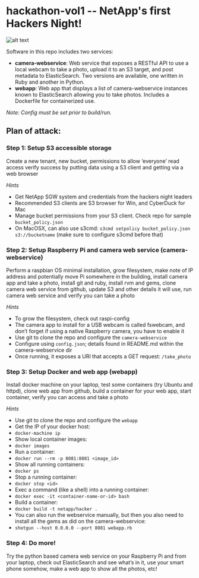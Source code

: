 # hackathon-vol1 -- NetApp's first Hackers Night!

![alt text](https://cloud.githubusercontent.com/assets/917241/15464979/702523d0-20d2-11e6-8d88-2b71e30863d5.png "Your Challenge")


Software in this repo includes two services:

* **camera-webservice**: Web service that exposes a RESTful API to use a local webcam to take a photo, upload it to an S3 target, and post metadata to ElasticSearch.  Two versions are available, one written in Ruby and another in Python.
* **webapp**: Web app that displays a list of camera-webservice instances known to ElasticSearch allowing you to take photos.  Includes a Dockerfile for containerized use.  

*Note: Config must be set prior to build/run.*

## Plan of attack:

### Step 1: Setup S3 accessible storage
Create a new tenant, new bucket, permissions to allow ‘everyone’ read access
verify success by putting data using a S3 client and getting via a web browser

*Hints*

* Get NetApp SGW system and credentials from the hackers night leaders
* Recommended S3 clients are S3 browser for Win, and CyberDuck for Mac
* Manage bucket permissions from your S3 client.  Check repo for sample  `bucket_policy.json`
* On MacOSX, can also use s3cmd: `s3cmd setpolicy bucket_policy.json s3://bucketname` (make sure to configure s3cmd before that)

### Step 2: Setup Raspberry Pi and camera web service (camera-webservice)
Perform a raspbian OS minimal installation, grow filesystem, make note of IP address and potentially move Pi somewhere in the building, install camera app and take a photo, install git and ruby, install rvm and gems, clone camera web service from github, update S3 and other details it will use, run camera web service and verify you can take a photo

*Hints*

* To grow the filesystem, check out raspi-config
* The camera app to install for a USB webcam is called fswebcam, and don’t forget if using a native Raspberry camera, you have to enable it
* Use git to clone the repo and configure the `camera-webservice`
* Configure using `config.json`; details found in README.md within the camera-webservice dir
* Once running, it exposes a URI that accepts a GET request: `/take_photo`

### Step 3: Setup Docker and web app (webapp)
Install docker machine on your laptop, test some containers (try Ubuntu and httpd), clone web app from github, build a container for your web app, start container, verify you can access and take a photo

*Hints*

* Use git to clone the repo and configure the `webapp`
* Get the IP of your docker host:
 *  `docker-machine ip`
* Show local container images:
 *  `docker images`
* Run a container:
 *  `docker run --rm -p 8081:8081 <image_id>`
* Show all running containers:
 *  `docker ps`
* Stop a running container:
 *  `docker stop <id>`
* Exec a command (like a shell) into a running container:
 *  `docker exec -it <container-name-or-id> bash`
* Build a container:
 *  `docker build -t netapp/hacker .`
* You can also run the webservice manually, but then you also need to install all the gems as did on the camera-webservice:
 * `shotgun --host 0.0.0.0 --port 8081 webapp.rb`

### Step 4: Do more!
Try the python based camera web service on your Raspberry Pi and from your laptop, check out ElasticSearch and see what’s in it, use your smart phone somehow, make a web app to show all the photos, etc!
